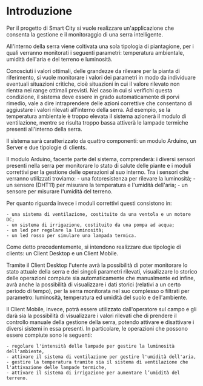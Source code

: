 # Introduzione
Per il progetto di Smart City si vuole realizzare un'applicazione che consenta la gestione e il monitoraggio di una serra intelligente.

All'interno della serra viene coltivata una sola tipologia di piantagione, per i quali verranno monitorati i seguenti parametri: temperatura ambientale, umidità dell'aria e del terreno e luminosità.

Conosciuti i valori ottimali, delle grandezze da rilevare per la pianta di riferimento, si vuole monitorare i valori dei parametri in modo da individuare eventuali situazioni critiche, cioè situazioni in cui il valore rilevato non rientra nei range ottimali previsti. Nel caso in cui si verifichi questa condizione, il sistema deve essere in grado automaticamente di porvi rimedio, vale a dire intraprendere delle azioni correttive che consentano di aggiustare i valori rilevati all'interno della serra. Ad esempio, se la temperatura ambientale è troppo elevata il sistema azionerà il modulo di ventilazione, mentre se risulta troppo bassa attiverà le lampade termiche presenti all'interno della serra.

Il sistema sarà caratterizzato da quattro componenti: un modulo Arduino, un Server e due tipologie di clients.

Il modulo Arduino, facente parte del sistema, comprenderà: i diversi sensori presenti nella serra per monitorare lo stato di salute delle piante e i moduli correttivi per la gestione delle operazioni al suo interno. Tra i sensori che verranno utilizzati troviamo:
    - una fotoresistenza per rilevare la luminosità;
    - un sensore (DHT11) per misurare la temperatura e l'umidità dell'aria;
    - un sensore per misurare l'umidità del terreno.


Per quanto riguarda invece i moduli correttivi questi consistono in: 

    - una sistema di ventilazione, costituito da una ventola e un motore DC;
    - un sistema di irrigazione, costituito da una pompa ad acqua;
    - un led per regolare la luminosità;
    - un led rosso per simulare una lampada termica.

Come detto precedentemente, si intendono realizzare due tipologie di clients: un Client Desktop e un Client Mobile.

Tramite il Client Desktop l'utente avrà la possibilità di poter monitorare lo stato attuale della serra e dei singoli parametri rilevati, visualizzare lo storico delle operazioni compiute sia automaticamente che manualmente ed infine, avrà anche la possibilità di visualizzare i dati storici (relativi a un certo periodo di tempo), per la serra monitorata nel suo complesso o filtrati per parametro: luminosità, temperatura ed umidità del suolo e dell'ambiente.

Il Client Mobile, invece, potrà essere utilizzato dall'operatore sul campo e gli darà sia la possibilità di visualizzare i valori rilevati che di prendere il controllo manuale della gestione della serra, potendo attivare e disattivare i diversi sistemi in essa presenti. In particolare, le operazioni che possono essere compiute sono le seguenti:

    - regolare l'intensità delle lampade per gestire la luminosità dell'ambiente,
    - attivare il sistema di ventilazione per gestire l'umidità dell'aria,
    - gestire la temperatura tramite sia il sistema di ventilazione che l'attivazione delle lampade termiche,
    - attivare il sistema di irrigazione per aumentare l’umidità del terreno.
